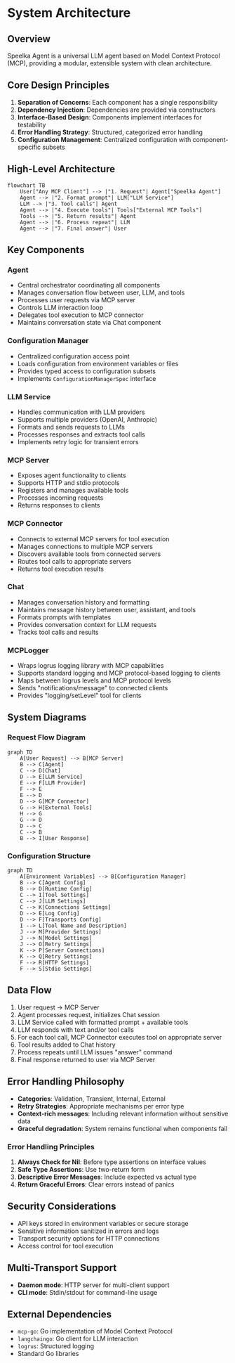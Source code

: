 # System Architecture

## Overview
Speelka Agent is a universal LLM agent based on Model Context Protocol (MCP), providing a modular, extensible system with clean architecture.

## Core Design Principles
1. **Separation of Concerns**: Each component has a single responsibility
2. **Dependency Injection**: Dependencies are provided via constructors
3. **Interface-Based Design**: Components implement interfaces for testability
4. **Error Handling Strategy**: Structured, categorized error handling
5. **Configuration Management**: Centralized configuration with component-specific subsets

## High-Level Architecture

```mermaid
flowchart TB
    User["Any MCP Client"] --> |"1. Request"| Agent["Speelka Agent"]
    Agent --> |"2. Format prompt"| LLM["LLM Service"]
    LLM --> |"3. Tool calls"| Agent
    Agent --> |"4. Execute tools"| Tools["External MCP Tools"]
    Tools --> |"5. Return results"| Agent
    Agent --> |"6. Process repeat"| LLM
    Agent --> |"7. Final answer"| User
```

## Key Components

### Agent
- Central orchestrator coordinating all components
- Manages conversation flow between user, LLM, and tools
- Processes user requests via MCP server
- Controls LLM interaction loop
- Delegates tool execution to MCP connector
- Maintains conversation state via Chat component

### Configuration Manager
- Centralized configuration access point
- Loads configuration from environment variables or files
- Provides typed access to configuration subsets
- Implements `ConfigurationManagerSpec` interface

### LLM Service
- Handles communication with LLM providers
- Supports multiple providers (OpenAI, Anthropic)
- Formats and sends requests to LLMs
- Processes responses and extracts tool calls
- Implements retry logic for transient errors

### MCP Server
- Exposes agent functionality to clients
- Supports HTTP and stdio protocols
- Registers and manages available tools
- Processes incoming requests
- Returns responses to clients

### MCP Connector
- Connects to external MCP servers for tool execution
- Manages connections to multiple MCP servers
- Discovers available tools from connected servers
- Routes tool calls to appropriate servers
- Returns tool execution results

### Chat
- Manages conversation history and formatting
- Maintains message history between user, assistant, and tools
- Formats prompts with templates
- Provides conversation context for LLM requests
- Tracks tool calls and results

### MCPLogger
- Wraps logrus logging library with MCP capabilities
- Supports standard logging and MCP protocol-based logging to clients
- Maps between logrus levels and MCP protocol levels
- Sends "notifications/message" to connected clients
- Provides "logging/setLevel" tool for clients

## System Diagrams

### Request Flow Diagram

```mermaid
graph TD
    A[User Request] --> B[MCP Server]
    B --> C[Agent]
    C --> D[Chat]
    D --> E[LLM Service]
    E --> F[LLM Provider]
    F --> E
    E --> D
    D --> G[MCP Connector]
    G --> H[External Tools]
    H --> G
    G --> D
    D --> C
    C --> B
    B --> I[User Response]
```

### Configuration Structure

```mermaid
graph TD
    A[Environment Variables] --> B[Configuration Manager]
    B --> C[Agent Config]
    B --> D[Runtime Config]
    C --> I[Tool Settings]
    C --> J[LLM Settings]
    C --> K[Connections Settings]
    D --> E[Log Config]
    D --> F[Transports Config]
    I --> L[Tool Name and Description]
    J --> M[Provider Settings]
    J --> N[Model Settings]
    J --> O[Retry Settings]
    K --> P[Server Connections]
    K --> Q[Retry Settings]
    F --> R[HTTP Settings]
    F --> S[Stdio Settings]
```

## Data Flow
1. User request → MCP Server
2. Agent processes request, initializes Chat session
3. LLM Service called with formatted prompt + available tools
4. LLM responds with text and/or tool calls
5. For each tool call, MCP Connector executes tool on appropriate server
6. Tool results added to Chat history
7. Process repeats until LLM issues "answer" command
8. Final response returned to user via MCP Server

## Error Handling Philosophy
- **Categories**: Validation, Transient, Internal, External
- **Retry Strategies**: Appropriate mechanisms per error type
- **Context-rich messages**: Including relevant information without sensitive data
- **Graceful degradation**: System remains functional when components fail

### Error Handling Principles
1. **Always Check for Nil**: Before type assertions on interface values
2. **Safe Type Assertions**: Use two-return form
3. **Descriptive Error Messages**: Include expected vs actual type
4. **Return Graceful Errors**: Clear errors instead of panics

## Security Considerations
- API keys stored in environment variables or secure storage
- Sensitive information sanitized in errors and logs
- Transport security options for HTTP connections
- Access control for tool execution

## Multi-Transport Support
- **Daemon mode**: HTTP server for multi-client support
- **CLI mode**: Stdin/stdout for command-line usage

## External Dependencies
- `mcp-go`: Go implementation of Model Context Protocol
- `langchaingo`: Go client for LLM interaction
- `logrus`: Structured logging
- Standard Go libraries

